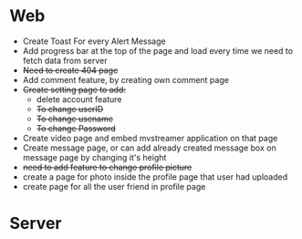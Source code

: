 # Web
* Create Toast For every Alert Message
* Add progress bar at the top of the page and load every time we need to fetch data from server
* ~~Need to create 404 page~~
* Add comment feature, by creating own comment page
* ~~Create setting page to add:~~
  * delete account feature
  * ~~To change userID~~
  * ~~To change usename~~
  * ~~To change Password~~
* Create video page and embed mvstreamer application on that page
* Create message page, or can add already created message box on message page by changing it's height
* ~~need to add feature to change profile picture~~
* create a page for photo inside the profile page that user had uploaded
* create page for all the user friend in profile page

# Server
